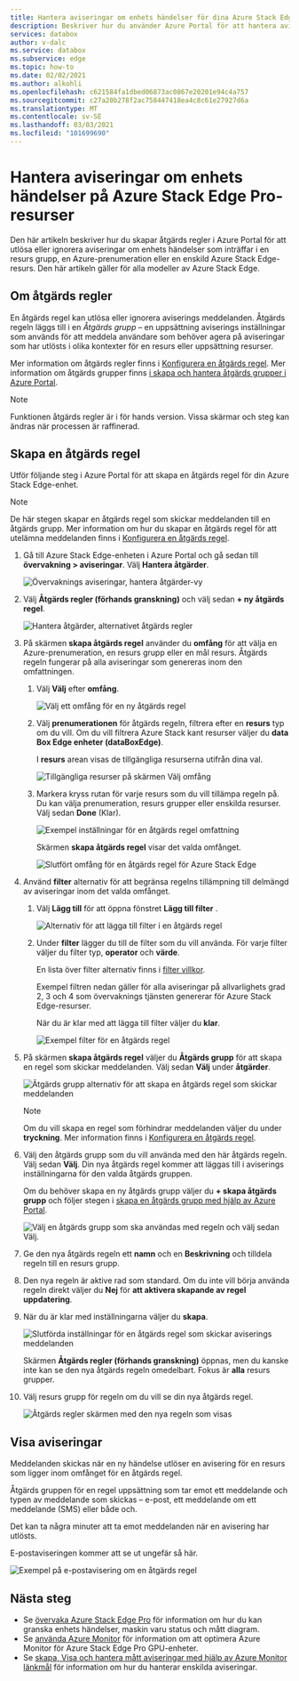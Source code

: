```yaml
---
title: Hantera aviseringar om enhets händelser för dina Azure Stack Edge Pro-resurser | Microsoft Docs
description: Beskriver hur du använder Azure Portal för att hantera aviseringar för enhets händelser på dina Azure Stack Edge Pro-resurser.
services: databox
author: v-dalc
ms.service: databox
ms.subservice: edge
ms.topic: how-to
ms.date: 02/02/2021
ms.author: alkohli
ms.openlocfilehash: c621584fa1dbed06873ac0867e20201e94c4a757
ms.sourcegitcommit: c27a20b278f2ac758447418ea4c8c61e27927d6a
ms.translationtype: MT
ms.contentlocale: sv-SE
ms.lasthandoff: 03/03/2021
ms.locfileid: "101699690"
---
```

# <a name="manage-device-event-alert-notifications-on-azure-stack-edge-pro-resources"></a>Hantera aviseringar om enhets händelser på Azure Stack Edge Pro-resurser

Den här artikeln beskriver hur du skapar åtgärds regler i Azure Portal för att utlösa eller ignorera aviseringar om enhets händelser som inträffar i en resurs grupp, en Azure-prenumeration eller en enskild Azure Stack Edge-resurs. Den här artikeln gäller för alla modeller av Azure Stack Edge.  

## <a name="about-action-rules"></a>Om åtgärds regler

En åtgärds regel kan utlösa eller ignorera aviserings meddelanden. Åtgärds regeln läggs till i en *Åtgärds grupp* – en uppsättning aviserings inställningar som används för att meddela användare som behöver agera på aviseringar som har utlösts i olika kontexter för en resurs eller uppsättning resurser.

Mer information om åtgärds regler finns i [Konfigurera en åtgärds regel](../azure-monitor/alerts/alerts-action-rules.md?tabs=portal#configuring-an-action-rule). Mer information om åtgärds grupper finns [i skapa och hantera åtgärds grupper i Azure Portal](../azure-monitor/alerts/action-groups.md).

> [!NOTE]
> Funktionen åtgärds regler är i för hands version. Vissa skärmar och steg kan ändras när processen är raffinerad.


## <a name="create-an-action-rule"></a>Skapa en åtgärds regel

Utför följande steg i Azure Portal för att skapa en åtgärds regel för din Azure Stack Edge-enhet.

> [!NOTE]
> De här stegen skapar en åtgärds regel som skickar meddelanden till en åtgärds grupp. Mer information om hur du skapar en åtgärds regel för att utelämna meddelanden finns i [Konfigurera en åtgärds regel](../azure-monitor/alerts/alerts-action-rules.md?tabs=portal#configuring-an-action-rule).

1. Gå till Azure Stack Edge-enheten i Azure Portal och gå sedan till **övervakning > aviseringar**. Välj **Hantera åtgärder**.

   ![Övervaknings aviseringar, hantera åtgärder-vy](media/azure-stack-edge-gpu-manage-device-event-alert-notifications/action-rules-open-view-01.png)

2. Välj **Åtgärds regler (förhands granskning)** och välj sedan **+ ny åtgärds regel**.

   ![Hantera åtgärder, alternativet åtgärds regler](media/azure-stack-edge-gpu-manage-device-event-alert-notifications/action-rules-open-view-02.png)

3. På skärmen **skapa åtgärds regel** använder du **omfång** för att välja en Azure-prenumeration, en resurs grupp eller en mål resurs. Åtgärds regeln fungerar på alla aviseringar som genereras inom den omfattningen.

   1. Välj **Välj** efter **omfång**.

      ![Välj ett omfång för en ny åtgärds regel](media/azure-stack-edge-gpu-manage-device-event-alert-notifications/new-action-rule-scope-01.png)

   2. Välj **prenumerationen** för åtgärds regeln, filtrera efter en **resurs** typ om du vill. Om du vill filtrera Azure Stack kant resurser väljer du **data Box Edge enheter (dataBoxEdge)**.

      I **resurs** arean visas de tillgängliga resurserna utifrån dina val.
  
      ![Tillgängliga resurser på skärmen Välj omfång](media/azure-stack-edge-gpu-manage-device-event-alert-notifications/new-action-rule-scope-02.png)

   3. Markera kryss rutan för varje resurs som du vill tillämpa regeln på. Du kan välja prenumeration, resurs grupper eller enskilda resurser. Välj sedan **Done** (Klar).

      ![Exempel inställningar för en åtgärds regel omfattning](media/azure-stack-edge-gpu-manage-device-event-alert-notifications/new-action-rule-scope-03.png)

      Skärmen **skapa åtgärds regel** visar det valda omfånget.

      ![Slutfört omfång för en åtgärds regel för Azure Stack Edge](media/azure-stack-edge-gpu-manage-device-event-alert-notifications/new-action-rule-scope-04.png)

4. Använd **filter** alternativ för att begränsa regelns tillämpning till delmängd av aviseringar inom det valda omfånget.

   1. Välj **Lägg till** för att öppna fönstret **Lägg till filter** .

      ![Alternativ för att lägga till filter i en åtgärds regel](media/azure-stack-edge-gpu-manage-device-event-alert-notifications/new-action-rule-filter-01.png)

   2. Under **filter** lägger du till de filter som du vill använda. För varje filter väljer du filter typ, **operator** och **värde**.
   
      En lista över filter alternativ finns i [filter villkor](../azure-monitor/alerts/alerts-action-rules.md?tabs=portal#filter-criteria).

      Exempel filtren nedan gäller för alla aviseringar på allvarlighets grad 2, 3 och 4 som övervaknings tjänsten genererar för Azure Stack Edge-resurser.

      När du är klar med att lägga till filter väljer du **klar**.
   
      ![Exempel filter för en åtgärds regel](media/azure-stack-edge-gpu-manage-device-event-alert-notifications/new-action-rule-filter-02.png)

5. På skärmen **skapa åtgärds regel** väljer du **Åtgärds grupp** för att skapa en regel som skickar meddelanden. Välj sedan **Välj** under **åtgärder**.

   ![Åtgärds grupp alternativ för att skapa en åtgärds regel som skickar meddelanden](media/azure-stack-edge-gpu-manage-device-event-alert-notifications/new-action-rule-action-group-01.png)

   > [!NOTE]
   > Om du vill skapa en regel som förhindrar meddelanden väljer du under **tryckning**. Mer information finns i [Konfigurera en åtgärds regel](../azure-monitor/alerts/alerts-action-rules.md?tabs=portal#configuring-an-action-rule).

6. Välj den åtgärds grupp som du vill använda med den här åtgärds regeln. Välj sedan **Välj**. Din nya åtgärds regel kommer att läggas till i aviserings inställningarna för den valda åtgärds gruppen.

   Om du behöver skapa en ny åtgärds grupp väljer du **+ skapa åtgärds grupp** och följer stegen i [skapa en åtgärds grupp med hjälp av Azure Portal](../azure-monitor/alerts/action-groups.md#create-an-action-group-by-using-the-azure-portal).

   ![Välj en åtgärds grupp som ska användas med regeln och välj sedan Välj.](media/azure-stack-edge-gpu-manage-device-event-alert-notifications/new-action-rule-action-group-02.png)

7. Ge den nya åtgärds regeln ett **namn** och en **Beskrivning** och tilldela regeln till en resurs grupp.

9. Den nya regeln är aktive rad som standard. Om du inte vill börja använda regeln direkt väljer du **Nej** för **att aktivera skapande av regel uppdatering**.

10. När du är klar med inställningarna väljer du **skapa**.

    ![Slutförda inställningar för en åtgärds regel som skickar aviserings meddelanden](media/azure-stack-edge-gpu-manage-device-event-alert-notifications/new-action-rule-completed-settings.png)

    Skärmen **Åtgärds regler (förhands granskning)** öppnas, men du kanske inte kan se den nya åtgärds regeln omedelbart. Fokus är **alla** resurs grupper.

11. Välj resurs grupp för regeln om du vill se din nya åtgärds regel.

    ![Åtgärds regler skärmen med den nya regeln som visas](media/azure-stack-edge-gpu-manage-device-event-alert-notifications/new-action-rule-displayed.png)


## <a name="view-notifications"></a>Visa aviseringar

Meddelanden skickas när en ny händelse utlöser en avisering för en resurs som ligger inom omfånget för en åtgärds regel.

Åtgärds gruppen för en regel uppsättning som tar emot ett meddelande och typen av meddelande som skickas – e-post, ett meddelande om ett meddelande (SMS) eller både och.

Det kan ta några minuter att ta emot meddelanden när en avisering har utlösts.

E-postaviseringen kommer att se ut ungefär så här.

![Exempel på e-postavisering om en åtgärds regel](media/azure-stack-edge-gpu-manage-device-event-alert-notifications/sample-action-rule-email-notification.png)


## <a name="next-steps"></a>Nästa steg

<!-- - See [Create and manage action groups in the Azure portal](../azure-monitor/alerts/action-groups.md) for guidance on creating a new action group.
- See [Configure an action rule](../azure-monitor/alerts/alerts-action-rules.md?tabs=portal#configuring-an-action-rule) for more info about creating action rules that send or suppress alert notifications. -2 bullets referenced above. Making room for local tasks in "Next Steps." --> 
- Se [övervaka Azure Stack Edge Pro](azure-stack-edge-monitor.md) för information om hur du kan granska enhets händelser, maskin varu status och mått diagram. 
- Se [använda Azure Monitor](azure-stack-edge-gpu-enable-azure-monitor.md) för information om att optimera Azure Monitor för Azure Stack Edge Pro GPU-enheter.
- Se [skapa, Visa och hantera mått aviseringar med hjälp av Azure Monitor länkmål](../azure-monitor/alerts/alerts-metric.md) för information om hur du hanterar enskilda aviseringar.